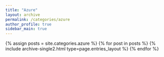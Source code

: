 ```yaml
---
title: "Azure"
layout: archive
permalink: /categories/azure
author_profile: true
sidebar_main: true
---
```



{% assign posts = site.categories.azure %}
{% for post in posts %} {% include archive-single2.html type=page.entries_layout %} {% endfor %}